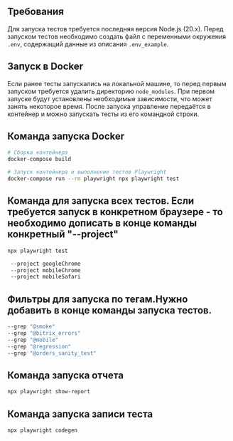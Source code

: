 ## Требования

Для запуска тестов требуется последняя версия Node.js (20.x).
Перед запуском тестов необходимо создать файл с переменными окружения `.env`, содержащий данные из описания `.env_example`.

## Запуск в Docker

Если ранее тесты запускались на локальной машине, то перед первым запуском требуется удалить директорию `node_modules`.
При первом запуске будут установлены необходимые зависимости, что может занять некоторое время.
После запуска управление передаётся в контейнер и можно запускать тесты из его командной строки.

## Команда запуска Docker

```bash
# Сборка контейнера
docker-compose build

# Запуск контейнера и выполнение тестов Playwright
docker-compose run --rm playwright npx playwright test

```

## Команда для запуска всех тестов. Если требуется запуск в конкретном браузере - то необходимо дописать в конце команды конкретный "--project"

```bash
npx playwright test

 --project googleChrome
 --project mobileChrome
 --project mobileSafari
```

## Фильтры для запуска по тегам.Нужно добавить в конце команды запуска тестов.

```bash
--grep "@smoke"
--grep "@bitrix_errors"
--grep "@mobile"
--grep "@regression"
--grep "@orders_sanity_test"
```


## Команда запуска отчета

```bash
npx playwright show-report
```

## Команда запуска записи теста

```bash
npx playwright codegen
```

